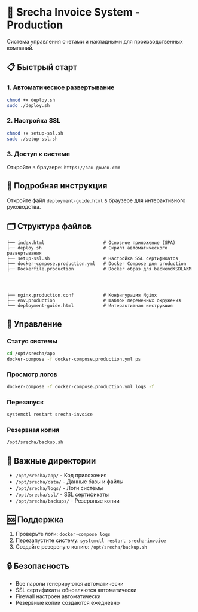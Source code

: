 # 🚀 Srecha Invoice System - Production

Система управления счетами и накладными для производственных компаний.

## 📋 Быстрый старт

### 1. Автоматическое развертывание
```bash
chmod +x deploy.sh
sudo ./deploy.sh
```

### 2. Настройка SSL
```bash
chmod +x setup-ssl.sh
sudo ./setup-ssl.sh
```

### 3. Доступ к системе
Откройте в браузере: `https://ваш-домен.com`

## 📖 Подробная инструкция

Откройте файл `deployment-guide.html` в браузере для интерактивного руководства.

## 🗂️ Структура файлов

```
├── index.html                      # Основное приложение (SPA)
├── deploy.sh                       # Скрипт автоматического развертывания
├── setup-ssl.sh                    # Настройка SSL сертификатов
├── docker-compose.production.yml   # Docker Compose для production
├── Dockerfile.production           # Docker образ для backendKSDLAKM




├── nginx.production.conf           # Конфигурация Nginx
├── env.production                  # Шаблон переменных окружения
└── deployment-guide.html           # Интерактивная инструкция
```

## 🔧 Управление

### Статус системы
```bash
cd /opt/srecha/app
docker-compose -f docker-compose.production.yml ps
```

### Просмотр логов
```bash
docker-compose -f docker-compose.production.yml logs -f
```

### Перезапуск
```bash
systemctl restart srecha-invoice
```

### Резервная копия
```bash
/opt/srecha/backup.sh
```

## 📁 Важные директории

- `/opt/srecha/app/` - Код приложения
- `/opt/srecha/data/` - Данные базы и файлы
- `/opt/srecha/logs/` - Логи системы
- `/opt/srecha/ssl/` - SSL сертификаты
- `/opt/srecha/backups/` - Резервные копии

## 🆘 Поддержка

1. Проверьте логи: `docker-compose logs`
2. Перезапустите систему: `systemctl restart srecha-invoice`
3. Создайте резервную копию: `/opt/srecha/backup.sh`

## 🔒 Безопасность

- Все пароли генерируются автоматически
- SSL сертификаты обновляются автоматически
- Firewall настроен автоматически
- Резервные копии создаются ежедневно
